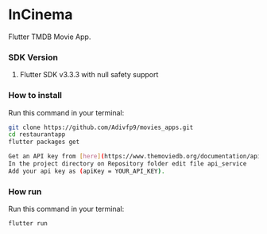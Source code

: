 # InCinema
Flutter TMDB Movie App.

### SDK Version
1. Flutter SDK v3.3.3 with null safety support

### How to install

Run this command in your terminal:
```bash
git clone https://github.com/Adivfp9/movies_apps.git
cd restaurantapp
flutter packages get
```

```bash
Get an API key from [here](https://www.themoviedb.org/documentation/api)
In the project directory on Repository folder edit file api_service
Add your api key as (apiKey = YOUR_API_KEY).
```

### How run

Run this command in your terminal:
```bash
flutter run
```
